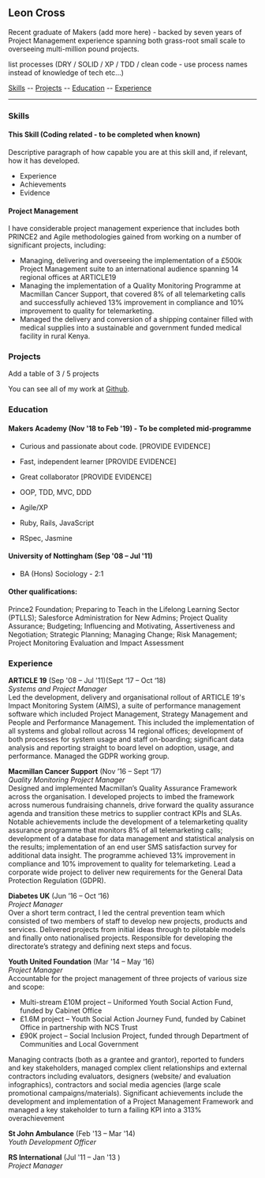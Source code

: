 ## Leon Cross

Recent graduate of Makers (add more here) - backed by seven years of Project Management experience spanning both grass-root small scale to overseeing multi-million pound projects. 

list processes (DRY / SOLID / XP / TDD / clean code - use process names instead of knowledge of tech etc...)

[Skills](#skills) -- [Projects](#projects) -- [Education](#education) -- [Experience](#experience)
____

### <a name="skills">Skills</a>
#### This Skill (Coding related - to be completed when known)

Descriptive paragraph of how capable you are at this skill and, if relevant, how it has developed.

- Experience
- Achievements
- Evidence

#### Project Management

I have considerable project management experience that includes both PRINCE2 and Agile methodologies gained from working on a number of significant projects, including:
- Managing, delivering and overseeing the implementation of a £500k Project Management suite to an international audience spanning 14 regional offices at ARTICLE19
- Managing the implementation of a Quality Monitoring Programme at Macmillan Cancer Support, that covered 8% of all telemarketing calls and successfully achieved 13% improvement in compliance and 10% improvement to quality for telemarketing.
- Managed the delivery and conversion of a shipping container filled with medical supplies into a sustainable and government funded medical facility in rural Kenya.

### <a name="Projects">Projects</a>

Add a table of 3 / 5 projects

You can see all of my work at [Github](https://github.com/leoncross).

### <a name="Education">Education</a>

#### Makers Academy (Nov '18 to Feb '19) - To be completed mid-programme

- Curious and passionate about code. [PROVIDE EVIDENCE]
- Fast, independent learner [PROVIDE EVIDENCE]
- Great collaborator [PROVIDE EVIDENCE]

- OOP, TDD, MVC, DDD
- Agile/XP
- Ruby, Rails, JavaScript
- RSpec, Jasmine

#### University of Nottingham (Sep '08 – Jul '11)
- BA (Hons) Sociology - 2:1

#### Other qualifications:
Prince2 Foundation; Preparing to Teach in the Lifelong Learning Sector (PTLLS); Salesforce Administration for New Admins; Project Quality Assurance; Budgeting; Influencing and Motivating, Assertiveness and Negotiation; Strategic Planning; Managing Change; Risk Management; Project Monitoring Evaluation and Impact Assessment


### <a name="Experience">Experience</a>

**ARTICLE 19** (Sep '08 – Jul '11)(Sept ‘17 – Oct ‘18)    
*Systems and Project Manager*  
Led the development, delivery and organisational rollout of ARTICLE 19's Impact Monitoring System (AIMS), a suite of performance management software which included Project Management, Strategy Management and People and Performance Management. This included the implementation of all systems and global rollout across 14 regional offices; development of both processes for system usage and staff on-boarding; significant data analysis and reporting straight to board level on adoption, usage, and performance. Managed the GDPR working group.

**Macmillan Cancer Support** (Nov ’16 – Sept ‘17)   
*Quality Monitoring Project Manager*  
Designed and implemented Macmillan’s Quality Assurance Framework across the organisation. I developed projects to imbed the framework across numerous fundraising channels, drive forward the quality assurance agenda and transition these metrics to supplier contract KPIs and SLAs. Notable achievements include the development of a telemarketing quality assurance programme that monitors 8% of all telemarketing calls; development of a database for data management and statistical analysis on the results; implementation of an end user SMS satisfaction survey for additional data insight. The programme achieved 13% improvement in compliance and 10% improvement to quality for telemarketing. Lead a corporate wide project to deliver new requirements for the General Data Protection Regulation (GDPR).

**Diabetes UK** (Jun ’16 – Oct ‘16)    
*Project Manager*  
Over a short term contract, I led the central prevention team which consisted of two members of staff to develop new projects, products and services. Delivered projects from initial ideas through to pilotable models and finally onto nationalised projects. Responsible for developing the directorate’s strategy and defining next steps and focus.

**Youth United Foundation** (Mar '14 – May ‘16)   
*Project Manager*  
Accountable for the project management of three projects of various size and scope:
- Multi-stream £10M project – Uniformed Youth Social Action Fund, funded by Cabinet Office
- £1.6M project – Youth Social Action Journey Fund, funded by Cabinet Office in partnership with NCS Trust 
- £90K project – Social Inclusion Project, funded through Department of Communities and Local Government  

Managing contracts (both as a grantee and grantor), reported to funders and key stakeholders, managed complex client relationships and external contractors including evaluators, designers (website/ and evaluation infographics), contractors and social media agencies (large scale promotional campaigns/materials). 
Significant achievements include the development and implementation of a Project Management Framework and managed a key stakeholder to turn a failing KPI into a 313% overachievement

**St John Ambulance** (Feb '13 – Mar '14)    
*Youth Development Officer*  

**RS International** (Jul '11 – Jan '13	)   
*Project Manager*  
